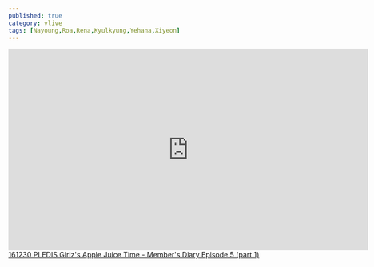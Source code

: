 ```yaml
---
published: true
category: vlive
tags: [Nayoung,Roa,Rena,Kyulkyung,Yehana,Xiyeon]
---
```

<iframe src="http://www.vlive.tv/embed/16891" frameborder="no" scrolling="no" marginwidth="0" marginheight="0" WIDTH="720" HEIGHT="405" allowfullscreen></iframe><br /><a href="" target="_blank">161230 PLEDIS Girlz's Apple Juice Time - Member's Diary Episode 5 (part 1)</a>